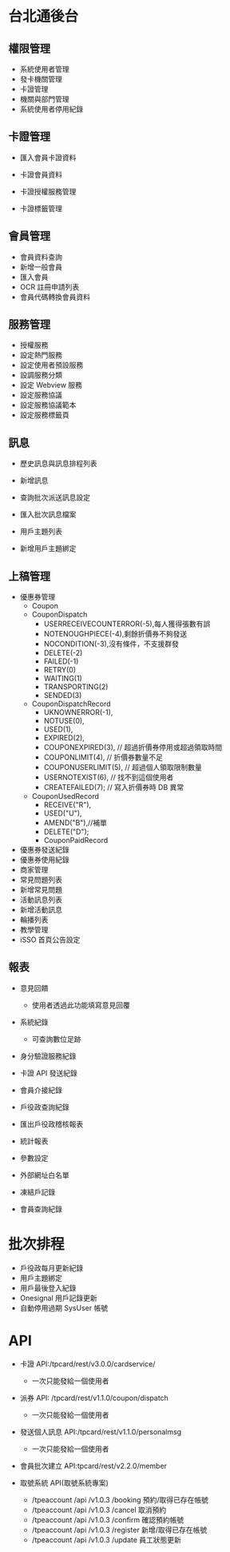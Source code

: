 # 台北通後台

## 權限管理

- 系統使用者管理
- 發卡機關管理
- 卡證管理
- 機關與部門管理
- 系統使用者停用紀錄

## 卡證管理

- 匯入會員卡證資料

- 卡證會員資料

- 卡證授權服務管理

- 卡證標籤管理

## 會員管理

- 會員資料查詢
- 新增一般會員
- 匯入會員
- OCR 註冊申請列表
- 會員代碼轉換會員資料

## 服務管理

- 授權服務
- 設定熱門服務
- 設定使用者預設服務
- 設調服務分類
- 設定 Webview 服務
- 設定服務協議
- 設定服務協議範本
- 設定服務標籤頁

## 訊息

- 歷史訊息與訊息排程列表

- 新增訊息

- 查詢批次派送訊息設定

- 匯入批次訊息檔案

- 用戶主題列表

- 新增用戶主題綁定

## 上稿管理

- 優惠券管理
  - Coupon
  - CouponDispatch
    - USERRECEIVECOUNTERROR(-5),每人獲得張數有誤
    - NOTENOUGHPIECE(-4),剩餘折價券不夠發送
    - NOCONDITION(-3),沒有條件，不支援群發
    - DELETE(-2)
    - FAILED(-1)
    - RETRY(0)
    - WAITING(1)
    - TRANSPORTING(2)
    - SENDED(3)
  - CouponDispatchRecord
    - UKNOWNERROR(-1),
    - NOTUSE(0),
    - USED(1),
    - EXPIRED(2),
    - COUPONEXPIRED(3), // 超過折價券停用或超過領取時間
    - COUPONLIMIT(4), // 折價券數量不足
    - COUPONUSERLIMIT(5), // 超過個人領取限制數量
    - USERNOTEXIST(6), // 找不到這個使用者
    - CREATEFAILED(7); // 寫入折價券時 DB 異常
  - CouponUsedRecord
    - RECEIVE("R"),
    - USED("U"),
    - AMEND("B"),//補單
    - DELETE("D");
    - CouponPaidRecord
- 優惠券發送紀錄
- 優惠券使用紀錄
- 商家管理
- 常見問題列表
- 新增常見問題
- 活動訊息列表
- 新增活動訊息
- 輪播列表
- 教學管理
- iSSO 首頁公告設定

## 報表

- 意見回饋
  - 使用者透過此功能填寫意見回覆
- 系統紀錄
  - 可查詢數位足跡
- 身分驗證服務紀錄

- 卡證 API 發送紀錄
- 會員介接紀錄
- 戶役政查詢紀錄
- 匯出戶役政稽核報表
- 統計報表
- 參數設定
- 外部網址白名單
- 凍結戶記錄
- 會員查詢紀錄

# 批次排程

- 戶役政每月更新紀錄
- 用戶主題綁定
- 用戶最後登入紀錄
- Onesignal 用戶記錄更新
- 自動停用過期 SysUser 帳號

# API

- 卡證 API:/tpcard/rest/v3.0.0/cardservice/
  - 一次只能發給一個使用者
- 派券 API: /tpcard/rest/v1.1.0/coupon/dispatch
  - 一次只能發給一個使用者
- 發送個人訊息 API:/tpcard/rest/v1.1.0/personalmsg
  - 一次只能發給一個使用者
- 會員批次建立 API:tpcard/rest/v2.2.0/member

- 取號系統 API(取號系統專案)
  - /tpeaccount /api /v1.0.3 /booking 預約/取得已存在帳號
  - /tpeaccount /api /v1.0.3 /cancel 取消預約
  - /tpeaccount /api /v1.0.3 /confirm 確認預約帳號
  - /tpeaccount /api /v1.0.3 /register 新增/取得已存在帳號
  - /tpeaccount /api /v1.0.3 /update 員⼯狀態更新

